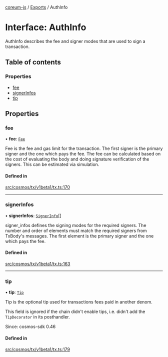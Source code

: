 [coreum-js](../README.md) / [Exports](../modules.md) / AuthInfo

# Interface: AuthInfo

AuthInfo describes the fee and signer modes that are used to sign a
transaction.

## Table of contents

### Properties

- [fee](AuthInfo.md#fee)
- [signerInfos](AuthInfo.md#signerinfos)
- [tip](AuthInfo.md#tip)

## Properties

### fee

• **fee**: [`Fee`](../modules.md#fee)

Fee is the fee and gas limit for the transaction. The first signer is the
primary signer and the one which pays the fee. The fee can be calculated
based on the cost of evaluating the body and doing signature verification
of the signers. This can be estimated via simulation.

#### Defined in

[src/cosmos/tx/v1beta1/tx.ts:170](https://github.com/PulsaraIO/coreum-js/blob/64a1208/src/cosmos/tx/v1beta1/tx.ts#L170)

___

### signerInfos

• **signerInfos**: [`SignerInfo`](../modules.md#signerinfo)[]

signer_infos defines the signing modes for the required signers. The number
and order of elements must match the required signers from TxBody's
messages. The first element is the primary signer and the one which pays
the fee.

#### Defined in

[src/cosmos/tx/v1beta1/tx.ts:163](https://github.com/PulsaraIO/coreum-js/blob/64a1208/src/cosmos/tx/v1beta1/tx.ts#L163)

___

### tip

• **tip**: [`Tip`](../modules.md#tip)

Tip is the optional tip used for transactions fees paid in another denom.

This field is ignored if the chain didn't enable tips, i.e. didn't add the
`TipDecorator` in its posthandler.

Since: cosmos-sdk 0.46

#### Defined in

[src/cosmos/tx/v1beta1/tx.ts:179](https://github.com/PulsaraIO/coreum-js/blob/64a1208/src/cosmos/tx/v1beta1/tx.ts#L179)
